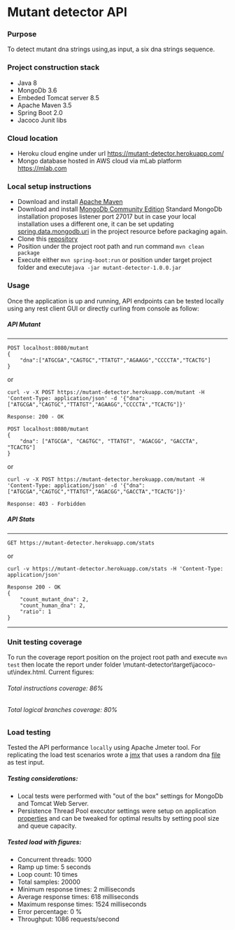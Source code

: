 # Mutant detector API
### Purpose
To detect mutant dna strings using,as input, a six dna strings sequence. 
### Project construction stack
- Java 8
- MongoDb 3.6
- Embeded Tomcat server 8.5
- Apache Maven 3.5
- Spring Boot 2.0
- Jacoco Junit libs
### Cloud location
- Heroku cloud engine under url https://mutant-detector.herokuapp.com/
- Mongo database hosted in AWS cloud via mLab platform https://mlab.com

### Local setup instructions
- Download and install [Apache Maven](https://maven.apache.org/download.cgi)
- Download and install [MongoDb Community Edition](https://www.mongodb.com/download-center#community)
Standard MongoDb installation proposes listener port 27017 but in case your local installation uses a different one, it can be set updating [spring.data.mongodb.uri](https://github.com/jguzman-ar/mutant-detector/blob/master/src/main/resources/application.properties) in the project resource before packaging again.
- Clone this [repository](https://github.com/jguzman-ar/mutant-detector.git)
- Position under the project root path and run command 
 ```mvn clean package```
- Execute either ```mvn spring-boot:run``` or position under target project folder and execute```java -jar mutant-detector-1.0.0.jar```

### Usage
Once the application is up and running, API endpoints can be tested locally using any rest client GUI or directly curling from console as follow:

##### API Mutant
-----
```
POST localhost:8080/mutant
{
    "dna":["ATGCGA","CAGTGC","TTATGT","AGAAGG","CCCCTA","TCACTG"]
}
```
or 
```
curl -v -X POST https://mutant-detector.herokuapp.com/mutant -H 'Content-Type: application/json' -d '{"dna":["ATGCGA","CAGTGC","TTATGT","AGAAGG","CCCCTA","TCACTG"]}'
```
```
Response: 200 - OK
```

```
POST localhost:8080/mutant
{
	"dna": ["ATGCGA", "CAGTGC", "TTATGT", "AGACGG", "GACCTA", "TCACTG"]
}
```
or
```
curl -v -X POST https://mutant-detector.herokuapp.com/mutant -H 'Content-Type: application/json' -d '{"dna":["ATGCGA","CAGTGC","TTATGT","AGACGG","GACCTA","TCACTG"]}'
```
```
Response: 403 - Forbidden
```
##### API Stats
-----
```
GET https://mutant-detector.herokuapp.com/stats
``` 
or 
```
curl -v https://mutant-detector.herokuapp.com/stats -H 'Content-Type: application/json'
```
```
Response 200 - OK 
{
    "count_mutant_dna": 2,
    "count_human_dna": 2,
    "ratio": 1
}
```
----
### Unit testing coverage

To run the coverage report position on the project root path and execute ```mvn test``` then locate the report under folder
\mutant-detector\target\jacoco-ut\index.html. Current figures: 
###### Total instructions coverage: 86%
###### Total logical branches coverage: 80%
### Load testing 
Tested the API performance `locally` using Apache Jmeter tool. For replicating the load test scenarios wrote a [jmx](https://github.com/jguzman-ar/mutant-detector/blob/master/src/test/java/com/magneto/resources/mutant-detector.jmx) that uses a random dna [file](https://github.com/jguzman-ar/mutant-detector/blob/master/src/test/java/com/magneto/resources/randomDna.csv) as test input. 
##### Testing considerations: 
- Local tests were performed with "out of the box" settings for MongoDb and Tomcat Web Server.
- Persistence Thread Pool executor settings were setup on application [properties](https://github.com/jguzman-ar/mutant-detector/blob/master/src/main/resources/application.properties) and can be tweaked for optimal results by setting pool size and queue capacity.

##### Tested load with figures: 
- Concurrent threads: 1000
- Ramp up time: 5 seconds
- Loop count: 10 times
- Total samples: 20000
- Minimum response times: 2 milliseconds
- Average response times: 618 milliseconds
- Maximum response times: 1524 milliseconds
- Error percentage: 0 %
- Throughput: 1086 requests/second








